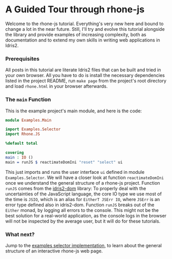 # A Guided Tour through rhone-js

Welcome to the rhone-js tutorial. Everything's very new here and
bound to change a lot in the near future. Still, I'll try and evolve
this tutorial alongside the library and provide examples of
increasing complexity, both as documentation and to extend
my own skills in writing web applications in Idris2.

### Prerequisites

All posts in this tutorial are literate Idris2 files that
can be built and tried in your own browser. All you have to do
is install the necessary dependencies listed in the project
README, run `make page` from the project's root directory and
load `rhone.html` in your browser afterwards.

### The `main` Function

This is the example project's main module, and here is
the code:

```idris
module Examples.Main

import Examples.Selector
import Rhone.JS

%default total

covering
main : IO ()
main = runJS $ reactimateDomIni "reset" "select" ui
```

This just imports and runs the user interface `ui` defined in module
`Examples.Selector`. We will have a closer
look at function `reactimateDomIni` once we understand the general
structure of a rhone-js project. Function `runJS` comes from
the [idris2-dom](https://github.com/stefan-hoeck/idris2-dom)
library: To properly deal with the uncertainties of the
JavaScript language, the core IO type we use most of the time
is `JSIO`, which is an alias for `EitherT JSErr IO`, where
`JSErr` is an error type defined also in idris2-dom.
Function `runJS` breaks out of the `Either` monad, by logging
all errors to the console. This might not be the best solution for a
real-world application, as the console logs in the browser
will not be inspected by the average user, but it will do
for these tutorials.

### What next?

Jump to the [examples selector implementation](Selector.md), to learn about the
general structure of an interactive rhone-js web page.
